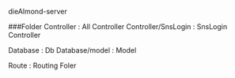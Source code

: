 dieAlmond-server

###Folder
Controller : All Controller
Controller/SnsLogin : SnsLogin Controller

Database : Db
Database/model : Model

Route : Routing Foler